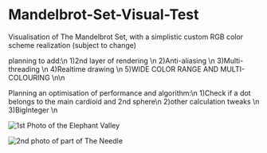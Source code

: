# Mandelbrot-Set-Visual-Test
Visualisation of The Mandelbrot Set, with a simplistic custom RGB color scheme realization (subject to change)

planning to add:\n
1)2nd layer of rendering \n
2)Anti-aliasing \n
3)Multi-threading \n
4)Realtime drawing \n
5)WIDE COLOR RANGE AND MULTI-COLOURING \n\n

Planning an optimisation of performance and algorithm:\n
1)Check if a dot belongs to the main cardioid and 2nd sphere\n
2)other calculation tweaks \n
3)BigInteger \n


![1st Photo of the Elephant Valley](https://downloader.disk.yandex.ru/preview/13e61767f610a399ec531e0ec57195d2f337a62e43dd12fdb4da9b264dd7d14d/5e458f11/6sI3e5Cyd-onhGkME0O-oqAXILhbj3Djnh6KTh4mg_qViGlhE6LqE5HJLsSp9JfLd-7KSjNrE3Kto5U7lyAgpw==?uid=0&filename=2020-02-13_16-55-47.png&disposition=inline&hash=&limit=0&content_type=image%2Fpng&tknv=v2&owner_uid=22043916&size=2048x2048)

![2nd photo of part of The Needle](https://downloader.disk.yandex.ru/preview/44a18d97afcd6bf6e514be94596000205f45284f0c8f9ae57dc194bcdfcd4b0c/5e45e728/Mv2TlBXOkbklTHDdvAhd5k5dM1kuPPRtio3AP2lht2Tl-mOYgTCByUbt9XiDdCfQfGhr9U6XWtaf--8EYG2x2g==?uid=0&filename=2020-02-13_23-15-49.png&disposition=inline&hash=&limit=0&content_type=image%2Fpng&tknv=v2&owner_uid=22043916&size=2048x2048)
